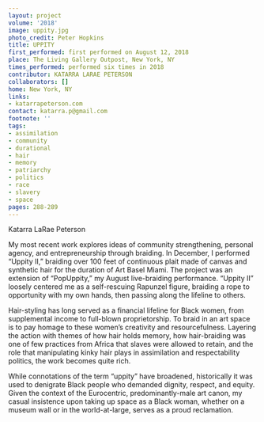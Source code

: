 ```yaml
---
layout: project
volume: '2018'
image: uppity.jpg
photo_credit: Peter Hopkins
title: UPPITY
first_performed: first performed on August 12, 2018
place: The Living Gallery Outpost, New York, NY
times_performed: performed six times in 2018
contributor: KATARRA LARAE PETERSON
collaborators: []
home: New York, NY
links:
- katarrapeterson.com
contact: katarra.p@gmail.com
footnote: ''
tags:
- assimilation
- community
- durational
- hair
- memory
- patriarchy
- politics
- race
- slavery
- space
pages: 288-289
---
```




Katarra LaRae Peterson

My most recent work explores ideas of community strengthening, personal agency, and entrepreneurship through braiding. In December, I performed “Uppity II,” braiding over 100 feet of continuous plait made of canvas and synthetic hair for the duration of Art Basel Miami. The project was an extension of “PopUppity,” my August live-braiding performance. “Uppity II” loosely centered me as a self-rescuing Rapunzel figure, braiding a rope to opportunity with my own hands, then passing along the lifeline to others.

Hair-styling has long served as a financial lifeline for Black women, from supplemental income to full-blown proprietorship. To braid in an art space is to pay homage to these women’s creativity and resourcefulness. Layering the action with themes of how hair holds memory, how hair-braiding was one of few practices from Africa that slaves were allowed to retain, and the role that manipulating kinky hair plays in assimilation and respectability politics, the work becomes quite rich.

While connotations of the term “uppity” have broadened, historically it was used to denigrate Black people who demanded dignity, respect, and equity. Given the context of the Eurocentric, predominantly-male art canon, my casual insistence upon taking up space as a Black woman, whether on a museum wall or in the world-at-large, serves as a proud reclamation.
